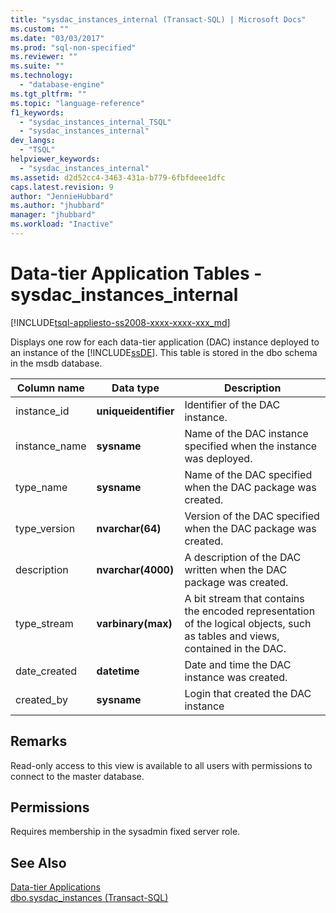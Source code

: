 ```yaml
---
title: "sysdac_instances_internal (Transact-SQL) | Microsoft Docs"
ms.custom: ""
ms.date: "03/03/2017"
ms.prod: "sql-non-specified"
ms.reviewer: ""
ms.suite: ""
ms.technology: 
  - "database-engine"
ms.tgt_pltfrm: ""
ms.topic: "language-reference"
f1_keywords: 
  - "sysdac_instances_internal_TSQL"
  - "sysdac_instances_internal"
dev_langs: 
  - "TSQL"
helpviewer_keywords: 
  - "sysdac_instances_internal"
ms.assetid: d2d52cc4-3463-431a-b779-6fbfdeee1dfc
caps.latest.revision: 9
author: "JennieHubbard"
ms.author: "jhubbard"
manager: "jhubbard"
ms.workload: "Inactive"
---
```

# Data-tier Application Tables - sysdac_instances_internal
[!INCLUDE[tsql-appliesto-ss2008-xxxx-xxxx-xxx_md](../../includes/tsql-appliesto-ss2008-xxxx-xxxx-xxx-md.md)]

  Displays one row for each data-tier application (DAC) instance deployed to an instance of the [!INCLUDE[ssDE](../../includes/ssde-md.md)]. This table is stored in the dbo schema in the msdb database.  
  
|Column name|Data type|Description|  
|-----------------|---------------|-----------------|  
|instance_id|**uniqueidentifier**|Identifier of the DAC instance.|  
|instance_name|**sysname**|Name of the DAC instance specified when the instance was deployed.|  
|type_name|**sysname**|Name of the DAC specified when the DAC package was created.|  
|type_version|**nvarchar(64)**|Version of the DAC specified when the DAC package was created.|  
|description|**nvarchar(4000)**|A description of the DAC written when the DAC package was created.|  
|type_stream|**varbinary(max)**|A bit stream that contains the encoded representation of the logical objects, such as tables and views, contained in the DAC.|  
|date_created|**datetime**|Date and time the DAC instance was created.|  
|created_by|**sysname**|Login that created the DAC instance|  
  
## Remarks  
 Read-only access to this view is available to all users with permissions to connect to the master database.  
  
## Permissions  
 Requires membership in the sysadmin fixed server role.  
  
## See Also  
 [Data-tier Applications](../../relational-databases/data-tier-applications/data-tier-applications.md)   
 [dbo.sysdac_instances &#40;Transact-SQL&#41;](../../relational-databases/system-catalog-views/data-tier-application-views-dbo-sysdac-instances.md)  
  
  
